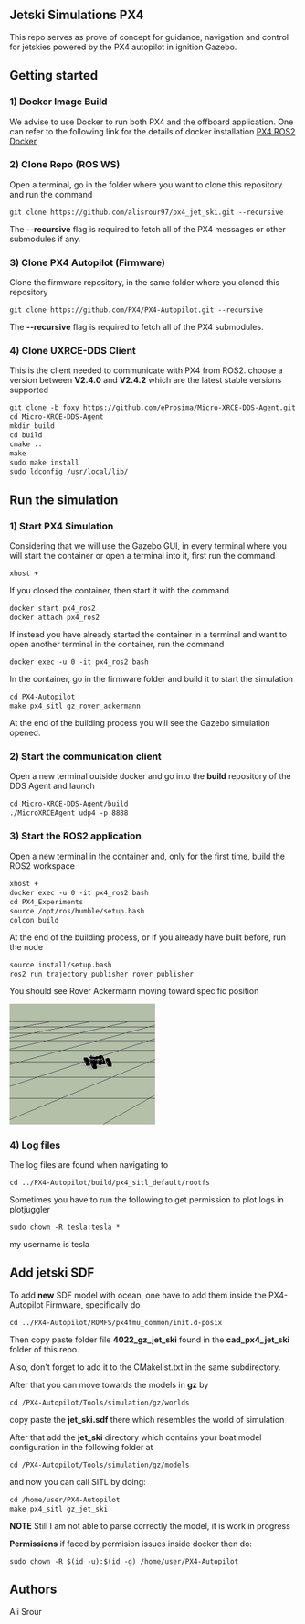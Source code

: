 ## Jetski Simulations PX4
This repo serves as prove of concept for guidance, navigation and control for jetskies powered by the PX4 autopilot in ignition Gazebo.

## Getting started

### 1) Docker Image Build
We advise to use Docker to run both PX4 and the offboard application. 
One can refer to the following link for the details of docker installation
[PX4 ROS2 Docker](https://github.com/alisrour97/px4-dev-simulation-ros2-humble.git)



### 2) Clone Repo (ROS WS)
Open a terminal, go in the folder where you want to clone this repository and run the command
```
git clone https://github.com/alisrour97/px4_jet_ski.git --recursive
```
The **--recursive** flag is required to fetch all of the PX4 messages or other submodules if any.


### 3) Clone PX4 Autopilot (Firmware)
Clone the firmware repository, in the same folder where you cloned this repository
```
git clone https://github.com/PX4/PX4-Autopilot.git --recursive
```
The **--recursive** flag is required to fetch all of the PX4 submodules.


### 4) Clone UXRCE-DDS Client 
This is the client needed to communicate with PX4 from ROS2. choose a version between **V2.4.0** and **V2.4.2** which are the latest 
stable versions supported

```
git clone -b foxy https://github.com/eProsima/Micro-XRCE-DDS-Agent.git
cd Micro-XRCE-DDS-Agent
mkdir build
cd build
cmake ..
make
sudo make install
sudo ldconfig /usr/local/lib/
```


## Run the simulation

### 1) Start PX4 Simulation
Considering that we will use the Gazebo GUI, in every terminal where you will start the container or open a terminal into it, first run the command
```
xhost +
```

If you closed the container, then start it with the command
```
docker start px4_ros2
docker attach px4_ros2
```
If instead you have already started the container in a terminal and want to open another terminal in the container, run the command
```
docker exec -u 0 -it px4_ros2 bash
```
In the container, go in the firmware folder and build it to start the simulation
```
cd PX4-Autopilot
make px4_sitl gz_rover_ackermann
```
At the end of the building process you will see the Gazebo simulation opened.

### 2) Start the communication client
Open a new terminal outside docker and go into the **build** repository of the DDS Agent and launch

```
cd Micro-XRCE-DDS-Agent/build
./MicroXRCEAgent udp4 -p 8888
```


### 3) Start the ROS2 application
Open a new terminal in the container and, only for the first time, build the ROS2 workspace
```
xhost +
docker exec -u 0 -it px4_ros2 bash
cd PX4_Experiments
source /opt/ros/humble/setup.bash
colcon build
```

At the end of the building process, or if you already have built before, run the node

```
source install/setup.bash
ros2 run trajectory_publisher rover_publisher
```
You should see Rover Ackermann moving toward specific position

![Alt text](image/ackerman.png)



### 4) Log files

The log files are found when navigating to

```
cd ../PX4-Autopilot/build/px4_sitl_default/rootfs

```

Sometimes you have to run the following to get permission to plot logs in plotjuggler 

```
sudo chown -R tesla:tesla *

```
my username is tesla


## Add jetski SDF

To add **new** SDF model with ocean, one have to add them inside the PX4-Autopilot Firmware,
specifically do

```
cd ../PX4-Autopilot/ROMFS/px4fmu_common/init.d-posix
```

Then copy paste folder file **4022_gz_jet_ski** found in the **cad_px4_jet_ski** folder of this repo.

Also, don't forget to add it to the CMakelist.txt in the same subdirectory.

After that you can move towards the models in **gz** by

```
cd /PX4-Autopilot/Tools/simulation/gz/worlds
```

copy paste the **jet_ski.sdf** there which resembles the world of simulation

After that add the **jet_ski** directory which contains your boat model configuration in the following folder at

```
cd /PX4-Autopilot/Tools/simulation/gz/models
```

and now you can call SITL by doing:

```
cd /home/user/PX4-Autopilot
make px4_sitl gz_jet_ski
```

**NOTE** Still I am not able to parse correctly the model, it is work in progress

**Permissions** if faced by permision issues inside docker then do:

```
sudo chown -R $(id -u):$(id -g) /home/user/PX4-Autopilot
```





## Authors
Ali Srour <br>

